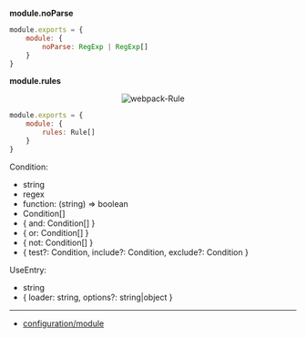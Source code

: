 __module.noParse__

```js
module.exports = {
    module: {
        noParse: RegExp | RegExp[]
    }
}
```

__module.rules__

<p align="center"><img src="http://ocv7sq6bh.bkt.clouddn.com/webpack-Rule.svg?0" alt="webpack-Rule"></p>

```js
module.exports = {
    module: {
        rules: Rule[]
    }
}
```

Condition:

- string
- regex
- function: (string) => boolean
- Condition[]
- { and: Condition[] }
- { or: Condition[] }
- { not: Condition[] }
- { test?: Condition, include?: Condition, exclude?: Condition }

UseEntry:

- string
- { loader: string, options?: string|object }

---

- [configuration/module](https://webpack.js.org/configuration/module/)
